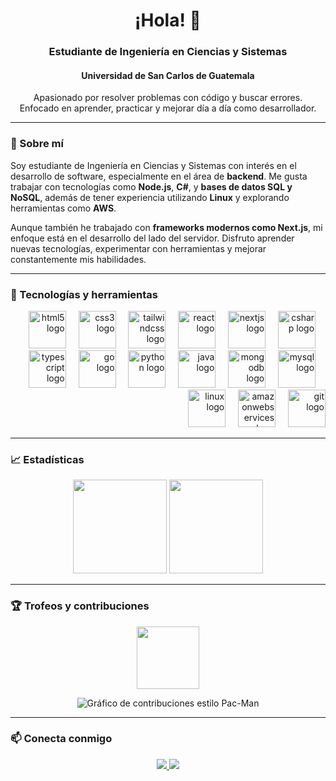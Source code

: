 <h1 align="center">¡Hola! 👋 </h1>
<h3 align="center">Estudiante de Ingeniería en Ciencias y Sistemas</h3>
<h4 align="center">Universidad de San Carlos de Guatemala</h4>

<p align="center">
  Apasionado por resolver problemas con código y buscar errores.<br>
  Enfocado en aprender, practicar y mejorar día a día como desarrollador.
</p>


---

### 🚀 Sobre mí

Soy estudiante de Ingeniería en Ciencias y Sistemas con interés en el desarrollo de software, especialmente en el área de **backend**.
Me gusta trabajar con tecnologías como **Node.js**, **C#**, y **bases de datos SQL y NoSQL**, además de tener experiencia utilizando **Linux** y explorando herramientas como **AWS**.

Aunque también he trabajado con **frameworks modernos como Next.js**, mi enfoque está en el desarrollo del lado del servidor.
Disfruto aprender nuevas tecnologías, experimentar con herramientas y mejorar constantemente mis habilidades.


---

### 🧰 Tecnologías y herramientas

<div align="right">
  <img src="https://skillicons.dev/icons?i=html" height="60" alt="html5 logo"  />
  <img width="12" />
  <img src="https://skillicons.dev/icons?i=css" height="60" alt="css3 logo"  />
  <img width="12" />
  <img src="https://skillicons.dev/icons?i=tailwind" height="60" alt="tailwindcss logo"  />
  <img width="12" />
  <img src="https://skillicons.dev/icons?i=react" height="60" alt="react logo"  />
  <img width="12" />
  <img src="https://skillicons.dev/icons?i=nextjs" height="60" alt="nextjs logo"  />
  <img width="12" />
  <img src="https://skillicons.dev/icons?i=cs" height="60" alt="csharp logo"  />
  <img width="12" />
  <img src="https://skillicons.dev/icons?i=ts" height="60" alt="typescript logo"  />
  <img width="12" />
  <img src="https://skillicons.dev/icons?i=go" height="60" alt="go logo"  />
  <img width="12" />
  <img src="https://skillicons.dev/icons?i=py" height="60" alt="python logo"  />
  <img width="12" />
  <img src="https://skillicons.dev/icons?i=java" height="60" alt="java logo"  />
  <img width="12" />
  <img src="https://skillicons.dev/icons?i=mongodb" height="60" alt="mongodb logo"  />
  <img width="12" />
  <img src="https://skillicons.dev/icons?i=mysql" height="60" alt="mysql logo"  />
  <img width="12" />
  <img src="https://skillicons.dev/icons?i=linux" height="60" alt="linux logo"  />
  <img width="12" />
  <img src="https://skillicons.dev/icons?i=aws" height="60" alt="amazonwebservices logo"  />
  <img width="12" />
  <img src="https://skillicons.dev/icons?i=git" height="60" alt="git logo"  />
</div>

---

### 📈 Estadísticas

<p align="center">
  <img src="https://github-readme-stats.vercel.app/api?username=D3r3-k&show_icons=true&theme=dracula&hide_border=false" height="150" />
  <img src="https://streak-stats.demolab.com?user=D3r3-k&theme=dracula&hide_border=false" height="150"/>
</p>

---

### 🏆 Trofeos y contribuciones

<p align="center">
  <img src="https://github-profile-trophy.vercel.app?username=D3r3-k&theme=dracula&row=1&margin-w=15" height="100" />
</p>

<p align="center">
  <picture>
    <source media="(prefers-color-scheme: dark)" srcset="https://raw.githubusercontent.com/D3r3-k/D3r3-k/output/pacman-contribution-graph-dark.svg">
    <source media="(prefers-color-scheme: light)" srcset="https://raw.githubusercontent.com/D3r3-k/D3r3-k/output/pacman-contribution-graph.svg">
    <img alt="Gráfico de contribuciones estilo Pac-Man" src="https://raw.githubusercontent.com/D3r3-k/D3r3-k/output/pacman-contribution-graph.svg">
  </picture>
</p>

---

### 📫 Conecta conmigo

<p align="center">
  <a href="https://www.linkedin.com/in/d3r3k/" target="_blank">
    <img src="https://img.shields.io/badge/LinkedIn-D3r3k-0077B5?style=for-the-badge&logo=linkedin&logoColor=white" />
  </a>
  <a href="https://x.com/D3r3_k_" target="_blank">
    <img src="https://img.shields.io/badge/X-Twitter-1E1E1E?style=for-the-badge&logo=twitter&logoColor=white" />
  </a>
</p>
